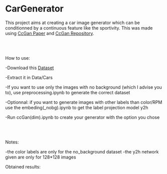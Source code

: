 # CarGenerator

This project aims at creating a car image generator which can be conditionned by a continuous feature like the sportivity. This was made using [CcGan Paper](https://openreview.net/pdf?id=PrzjugOsDeE) and [CcGan Repository](https://github.com/UBCDingXin/improved_CcGAN).

<br/><br/>

How to use:

-Download this [Dataset](https://www.kaggle.com/datasets/prondeau/the-car-connection-picture-dataset)

-Extract it in Data/Cars

-If you want to use only the images with no background (which I advise you to), use preprocessing.ipynb to generate the correct dataset

-Optionnal: if you want to generate images with other labels than color/RPM use the embeding(_nobg).ipynb to get the label projection model y2h

-Run ccGan(dim).ipynb to create your generator with the option you chose

<br/><br/>

Notes:

-the color labels are only for the no_background dataset
-the y2h network given are only for 128*128 images



Obtained results:

